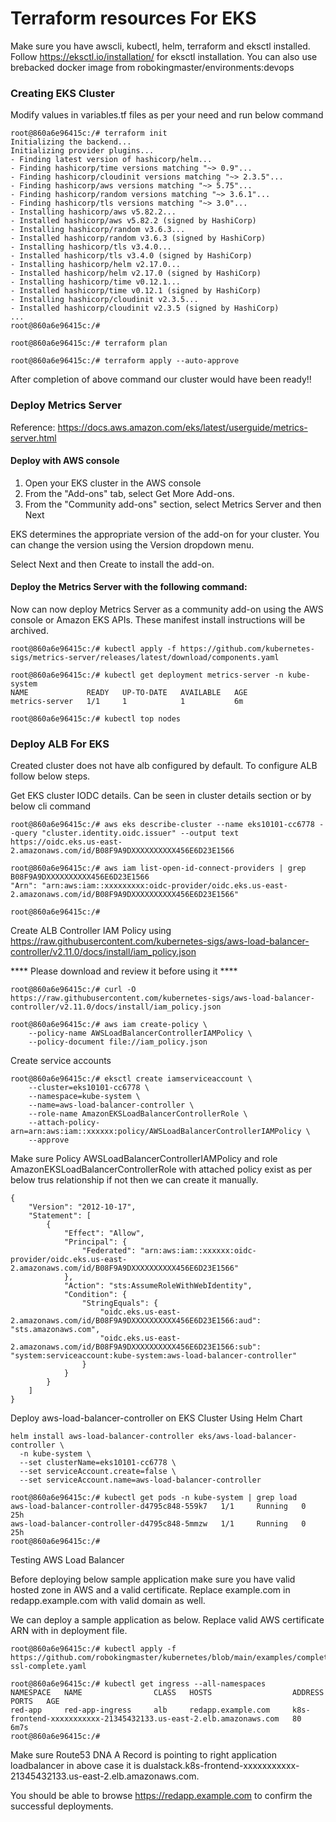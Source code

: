 # Terraform resources For EKS
Make sure you have awscli, kubectl, helm, terraform and eksctl installed. Follow https://eksctl.io/installation/ for eksctl installation. You can also use brebacked docker image from robokingmaster/environments:devops

### Creating EKS Cluster
Modify values in variables.tf files as per your need and run below command

```
root@860a6e96415c:/# terraform init
Initializing the backend...
Initializing provider plugins...
- Finding latest version of hashicorp/helm...
- Finding hashicorp/time versions matching "~> 0.9"...
- Finding hashicorp/cloudinit versions matching "~> 2.3.5"...
- Finding hashicorp/aws versions matching "~> 5.75"...
- Finding hashicorp/random versions matching "~> 3.6.1"...
- Finding hashicorp/tls versions matching "~> 3.0"...
- Installing hashicorp/aws v5.82.2...
- Installed hashicorp/aws v5.82.2 (signed by HashiCorp)
- Installing hashicorp/random v3.6.3...
- Installed hashicorp/random v3.6.3 (signed by HashiCorp)
- Installing hashicorp/tls v3.4.0...
- Installed hashicorp/tls v3.4.0 (signed by HashiCorp)
- Installing hashicorp/helm v2.17.0...
- Installed hashicorp/helm v2.17.0 (signed by HashiCorp)
- Installing hashicorp/time v0.12.1...
- Installed hashicorp/time v0.12.1 (signed by HashiCorp)
- Installing hashicorp/cloudinit v2.3.5...
- Installed hashicorp/cloudinit v2.3.5 (signed by HashiCorp)
...
root@860a6e96415c:/#

root@860a6e96415c:/# terraform plan

root@860a6e96415c:/# terraform apply --auto-approve
```
After completion of above command our cluster would have been ready!!

### Deploy Metrics Server
Reference: https://docs.aws.amazon.com/eks/latest/userguide/metrics-server.html

#### Deploy with AWS console
1) Open your EKS cluster in the AWS console
2) From the "Add-ons" tab, select Get More Add-ons.
3) From the "Community add-ons" section, select Metrics Server and then Next

EKS determines the appropriate version of the add-on for your cluster. You can change the version using the Version dropdown menu.

Select Next and then Create to install the add-on.

#### Deploy the Metrics Server with the following command:
Now can now deploy Metrics Server as a community add-on using the AWS console or Amazon EKS APIs. These manifest install instructions will be archived.
```
root@860a6e96415c:/# kubectl apply -f https://github.com/kubernetes-sigs/metrics-server/releases/latest/download/components.yaml

root@860a6e96415c:/# kubectl get deployment metrics-server -n kube-system
NAME             READY   UP-TO-DATE   AVAILABLE   AGE
metrics-server   1/1     1            1           6m

root@860a6e96415c:/# kubectl top nodes
```

### Deploy ALB For EKS
Created cluster does not have alb configured by default. To configure ALB follow below steps.

Get EKS cluster IODC details.
Can be seen in cluster details section or by below cli command
```
root@860a6e96415c:/# aws eks describe-cluster --name eks10101-cc6778 --query "cluster.identity.oidc.issuer" --output text
https://oidc.eks.us-east-2.amazonaws.com/id/B08F9A9DXXXXXXXXXX456E6D23E1566

root@860a6e96415c:/# aws iam list-open-id-connect-providers | grep B08F9A9DXXXXXXXXXX456E6D23E1566
"Arn": "arn:aws:iam::xxxxxxxxx:oidc-provider/oidc.eks.us-east-2.amazonaws.com/id/B08F9A9DXXXXXXXXXX456E6D23E1566"

root@860a6e96415c:/#
```

Create ALB Controller IAM Policy using https://raw.githubusercontent.com/kubernetes-sigs/aws-load-balancer-controller/v2.11.0/docs/install/iam_policy.json

**** Please download and review it before using it ****
```
root@860a6e96415c:/# curl -O https://raw.githubusercontent.com/kubernetes-sigs/aws-load-balancer-controller/v2.11.0/docs/install/iam_policy.json

root@860a6e96415c:/# aws iam create-policy \
    --policy-name AWSLoadBalancerControllerIAMPolicy \
    --policy-document file://iam_policy.json

```

Create service accounts
```
root@860a6e96415c:/# eksctl create iamserviceaccount \
    --cluster=eks10101-cc6778 \
    --namespace=kube-system \
    --name=aws-load-balancer-controller \
    --role-name AmazonEKSLoadBalancerControllerRole \
    --attach-policy-arn=arn:aws:iam::xxxxxx:policy/AWSLoadBalancerControllerIAMPolicy \
    --approve
```
Make sure Policy AWSLoadBalancerControllerIAMPolicy and role AmazonEKSLoadBalancerControllerRole with attached policy exist as per below trus relationship if not then we can create it manually.
```
{
    "Version": "2012-10-17",
    "Statement": [
        {
            "Effect": "Allow",
            "Principal": {
                "Federated": "arn:aws:iam::xxxxxx:oidc-provider/oidc.eks.us-east-2.amazonaws.com/id/B08F9A9DXXXXXXXXXX456E6D23E1566"
            },
            "Action": "sts:AssumeRoleWithWebIdentity",
            "Condition": {
                "StringEquals": {
                    "oidc.eks.us-east-2.amazonaws.com/id/B08F9A9DXXXXXXXXXX456E6D23E1566:aud": "sts.amazonaws.com",
                    "oidc.eks.us-east-2.amazonaws.com/id/B08F9A9DXXXXXXXXXX456E6D23E1566:sub": "system:serviceaccount:kube-system:aws-load-balancer-controller"
                }
            }
        }
    ]
}
```


Deploy aws-load-balancer-controller on EKS Cluster Using Helm Chart
```
helm install aws-load-balancer-controller eks/aws-load-balancer-controller \
  -n kube-system \
  --set clusterName=eks10101-cc6778 \
  --set serviceAccount.create=false \
  --set serviceAccount.name=aws-load-balancer-controller

root@860a6e96415c:/# kubectl get pods -n kube-system | grep load
aws-load-balancer-controller-d4795c848-559k7   1/1     Running   0          25h
aws-load-balancer-controller-d4795c848-5mmzw   1/1     Running   0          25h
root@860a6e96415c:/#
```

Testing AWS Load Balancer 

Before deploying below sample application make sure you have valid hosted zone in AWS and a valid certificate. Replace example.com in redapp.example.com with valid domain as well.

We can deploy a sample application as below. Replace valid AWS certificate ARN with <ACM-SSL Certificate ARN> in deployment file.

```
root@860a6e96415c:/# kubectl apply -f https://github.com/robokingmaster/kubernetes/blob/main/examples/complete/colorapp-ssl-complete.yaml

root@860a6e96415c:/# kubectl get ingress --all-namespaces
NAMESPACE   NAME                CLASS   HOSTS                  ADDRESS                                                          PORTS   AGE
red-app     red-app-ingress     alb     redapp.example.com     k8s-frontend-xxxxxxxxxxx-21345432133.us-east-2.elb.amazonaws.com   80      6m7s
root@860a6e96415c:/#
```

Make sure Route53 DNA A Record is pointing to right application loadbalancer in above case it is dualstack.k8s-frontend-xxxxxxxxxxx-21345432133.us-east-2.elb.amazonaws.com.

You should be able to browse https://redapp.example.com to confirm the successful deployments.

